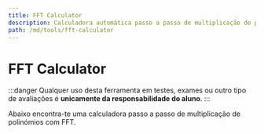 ```yaml
---
title: FFT Calculator
description: Calculadora automática passo a passo de multiplicação de polinómios com FFT
path: /md/tools/fft-calculator
---
```


# FFT Calculator

:::danger
Qualquer uso desta ferramenta em testes, exames ou outro tipo de avaliações é **unicamente da responsabilidade do aluno**.
:::

Abaixo encontra-te uma calculadora passo a passo de multiplicação de polinómios com FFT.

<fft-calculator />
